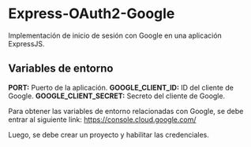 # Express-OAuth2-Google
Implementación de inicio de sesión con Google en una aplicación ExpressJS.

## Variables de entorno
**PORT:** Puerto de la aplicación.
**GOOGLE_CLIENT_ID:** ID del cliente de Google.
**GOOGLE_CLIENT_SECRET:** Secreto del cliente de Google.

Para obtener las variables de entorno relacionadas con Google, se debe entrar al siguiente link: https://console.cloud.google.com/

Luego, se debe crear un proyecto y habilitar las credenciales.
